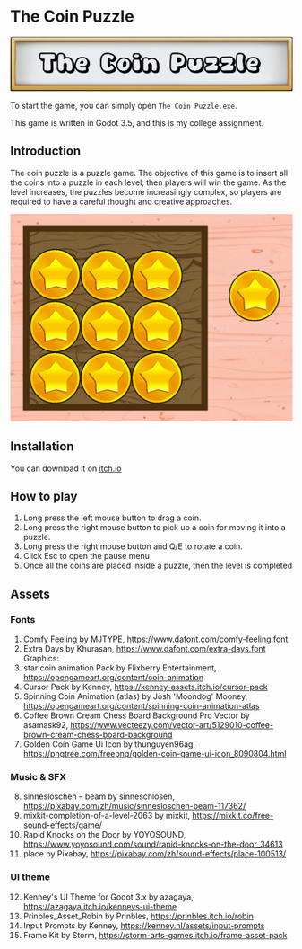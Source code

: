 # The Coin Puzzle
![game banner](images/banner.png)

To start the game, you can simply open `The Coin Puzzle.exe`.

This game is written in Godot 3.5, and this is my college assignment.

## Introduction
The coin puzzle is a puzzle game. The objective of this game is to insert all the coins into a puzzle in each level, then players will win the game. As the level increases, the puzzles become increasingly complex, so players are required to have a careful thought and creative approaches.

![in-game picture](images/level9.png)

## Installation
You can download it on [itch.io](https://jie041214.itch.io/the-coin-puzzle)

## How to play
1. Long press the left mouse button to drag a coin.
2. Long press the right mouse button to pick up a coin for moving it into a puzzle.
3. Long press the right mouse button and Q/E to rotate a coin.
4. Click Esc to open the pause menu
5. Once all the coins are placed inside a puzzle, then the level is completed

## Assets
### Fonts
1. Comfy Feeling by MJTYPE, https://www.dafont.com/comfy-feeling.font
2. Extra Days by Khurasan, https://www.dafont.com/extra-days.font
Graphics:
3. star coin animation Pack by Flixberry Entertainment, https://opengameart.org/content/coin-animation
4. Cursor Pack by Kenney, https://kenney-assets.itch.io/cursor-pack
5. Spinning Coin Animation (atlas) by Josh 'Moondog' Mooney, https://opengameart.org/content/spinning-coin-animation-atlas
6. Coffee Brown Cream Chess Board Background Pro Vector by asamask92, https://www.vecteezy.com/vector-art/5129010-coffee-brown-cream-chess-board-background
7. Golden Coin Game Ui Icon by thunguyen96ag, https://pngtree.com/freepng/golden-coin-game-ui-icon_8090804.html
### Music & SFX
8. sinneslöschen – beam by sinneschlösen, https://pixabay.com/zh/music/sinnesloschen-beam-117362/
9. mixkit-completion-of-a-level-2063 by mixkit, https://mixkit.co/free-sound-effects/game/
10. Rapid Knocks on the Door by YOYOSOUND, https://www.yoyosound.com/sound/rapid-knocks-on-the-door_34613
11. place by Pixabay, https://pixabay.com/zh/sound-effects/place-100513/

### UI theme
12. Kenney's UI Theme for Godot 3.x by azagaya, https://azagaya.itch.io/kenneys-ui-theme
13. Prinbles_Asset_Robin by Prinbles, https://prinbles.itch.io/robin
14. Input Prompts by Kenney, https://kenney.nl/assets/input-prompts
15. Frame Kit by Storm, https://storm-arts-games.itch.io/frame-asset-pack
